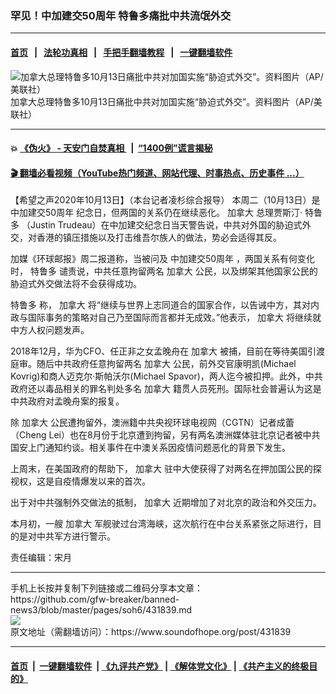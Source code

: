 ### 罕见！中加建交50周年 特鲁多痛批中共流氓外交
------------------------

#### [首页](https://github.com/gfw-breaker/banned-news3/blob/master/README.md) &nbsp;&nbsp;|&nbsp;&nbsp; [法轮功真相](https://github.com/begood0513/basic/blob/master/README.md)  &nbsp;&nbsp;|&nbsp;&nbsp; [手把手翻墙教程](https://github.com/gfw-breaker/guides/wiki)  &nbsp;&nbsp;|&nbsp;&nbsp; [一键翻墙软件](https://github.com/gfw-breaker/nogfw/blob/master/README.md)  



<div><img alt="加拿大总理特鲁多10月13日痛批中共对加国实施“胁迫式外交”。资料图片（AP/美联社）" src="https://img.soundofhope.org/2020-10/211131-1602652035027.jpeg"/>
<br/><figcaption class="caption">
 加拿大总理特鲁多10月13日痛批中共对加国实施“胁迫式外交”。资料图片（AP/美联社）
</figcaption></div><hr/>

#### 💥 [《伪火》 - 天安门自焚真相 ](http://158.247.195.190:10000/videos/blog/weihuo.html)&nbsp; |&nbsp; [“1400例”谎言揭秘  ](http://158.247.195.190:10000/videos/blog/jiexi1400.html)

#### [ 🎬  翻墙必看视频（YouTube热门频道、网站代理、时事热点、历史事件 ...）](https://github.com/gfw-breaker/links/blob/master/banned.md)

<div><div class="Content__Wrapper sc-1bvya0-0 grZQxZ">
 <p class="meta-top">
  <span class="meta">
   【希望之声2020年10月13日】（本台记者凌杉综合报导）
  </span>
  本周二（10月13日）是
  <ok href="/term/397084">
   中加建交50周年
  </ok>
  纪念日，但两国的关系仍在继续恶化。
  <ok href="/term/2656">
   加拿大
  </ok>
  总理贾斯汀·
  <ok href="/term/3487">
   特鲁多
  </ok>
  （Justin Trudeau）在中加建交纪念日当天警告说，中共对外国的胁迫式外交，对香港的镇压措施以及打击维吾尔族人的做法，势必会适得其反。
 </p>
 <p>
  加媒《环球邮报》周二报道称，当被问及
  <ok href="/term/397084">
   中加建交50周年
  </ok>
  ，两国关系有何变化时，
  <ok href="/term/3487">
   特鲁多
  </ok>
  谴责说，中共任意拘留两名
  <ok href="/term/2656">
   加拿大
  </ok>
  公民，以及绑架其他国家公民的胁迫式外交做法将不会获得成功。
 </p>
 <div class="AD_Embed__Wrap-sc-1xslmin-0 igMuqX module desktop">
  <div>
  </div>
 </div>
 <p>
  <ok href="/term/3487">
   特鲁多
  </ok>
  称，
  <ok href="/term/2656">
   加拿大
  </ok>
  将“继续与世界上志同道合的国家合作，以告诫中方，其对内政与国际事务的策略对自己乃至国际而言都并无成效。”他表示，
  <ok href="/term/2656">
   加拿大
  </ok>
  将继续就中方人权问题发声。
 </p>
 <p>
  2018年12月，华为CFO、任正非之女孟晚舟在
  <ok href="/term/2656">
   加拿大
  </ok>
  被捕，目前在等待美国引渡庭审。随后中共政府任意拘留两名
  <ok href="/term/2656">
   加拿大
  </ok>
  公民，前外交官康明凯(Michael Kovrig)和商人迈克尔·斯帕沃尔(Michael Spavor)，两人迄今被扣押。此外，中共政府还以毒品相关的罪名判处多名
  <ok href="/term/2656">
   加拿大
  </ok>
  籍贯人员死刑。国际社会普遍认为这是中共政府对孟晚舟案的报复。
 </p>
 <p>
  除
  <ok href="/term/2656">
   加拿大
  </ok>
  公民遭拘留外，澳洲籍中共央视环球电视网（CGTN）记者成蕾（Cheng Lei）也在8月份于北京遭到拘留，另有两名澳洲媒体驻北京记者被中共国安上门通知约谈。相关事件在中澳关系因疫情问题恶化的背景下发生。
 </p>
 <p>
  上周末，在美国政府的帮助下，
  <ok href="/term/2656">
   加拿大
  </ok>
  驻中大使获得了对两名在押加国公民的探视权，这是自疫情爆发以来的首次。
 </p>
 <p>
  出于对中共强制外交做法的抵制，
  <ok href="/term/2656">
   加拿大
  </ok>
  近期增加了对北京的政治和外交压力。
 </p>
 <p>
  本月初，一艘
  <ok href="/term/2656">
   加拿大
  </ok>
  军舰驶过台湾海峡，这次航行在中台关系紧张之际进行，目的是对中共军方进行警示。
 </p>
 <p class="meta-btm">
  责任编辑：宋月
 </p>
</div>
</div>
<hr/>
手机上长按并复制下列链接或二维码分享本文章：<br/>
https://github.com/gfw-breaker/banned-news3/blob/master/pages/soh6/431839.md <br/>
<a href='https://github.com/gfw-breaker/banned-news3/blob/master/pages/soh6/431839.md'><img src='https://github.com/gfw-breaker/banned-news3/blob/master/pages/soh6/431839.md.png'/></a> <br/>
原文地址（需翻墙访问）：https://www.soundofhope.org/post/431839


------------------------
#### [首页](https://github.com/gfw-breaker/banned-news3/blob/master/README.md) &nbsp;|&nbsp; [一键翻墙软件](https://github.com/gfw-breaker/nogfw/blob/master/README.md) &nbsp;| [《九评共产党》](https://github.com/gfw-breaker/9ping.md/blob/master/README.md#九评之一评共产党是什么) | [《解体党文化》](https://github.com/gfw-breaker/jtdwh.md/blob/master/README.md) | [《共产主义的终极目的》](https://github.com/gfw-breaker/gczydzjmd.md/blob/master/README.md)


<img src='http://gfw-breaker.win/banned-news3/pages/soh6/431839.md' width='0px' height='0px'/>